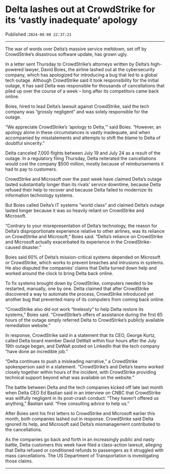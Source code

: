 # Delta lashes out at CrowdStrike for its ‘vastly inadequate’ apology

Published :`2024-08-08 22:37:21`

---

The war of words over Delta’s massive service meltdown, set off by CrowdStrike’s disastrous software update, has grown ugly.

In a letter sent Thursday to CrowdStrike’s attorneys written by Delta’s high-powered lawyer, David Boies, the airline lashed out at the cybersecurity company, which has apologized for introducing a bug that led to a global tech outage. Although CrowdStrike said it took responsibility for the initial outage, it has said Delta was responsible for thousands of cancellations that piled up over the course of a week – long after its competitors came back online.

Boies, hired to lead Delta’s lawsuit against CrowdStrike, said the tech company was “grossly negligent” and was solely responsible for the outage.

“We appreciate CrowdStrike’s ‘apology to Delta,’” said Boies. “However, an apology alone in these circumstances is vastly inadequate, and when accompanied by misstatements and attempts to shift the blame to Delta of doubtful sincerity.”

Delta canceled 7,000 flights between July 19 and July 24 as a result of the outage. In a regulatory filing Thursday, Delta reiterated the cancellations would cost the company $500 million, mostly because of reimbursements it had to pay to customers.

CrowdStrike and Microsoft over the past week have claimed Delta’s outage lasted substantially longer than its rivals’ service downtime, because Delta refused their help to recover and because Delta failed to modernize its information technology systems.

But Boies called Delta’s IT systems “world class” and claimed Delta’s outage lasted longer because it was so heavily reliant on CrowdStrike and Microsoft.

“Contrary to your misrepresentation of Delta’s technology, the reason for Delta’s disproportionate experience relative to other airlines, was its reliance on CrowdStrike and Microsoft,” Boies said. “Delta’s reliance on CrowdStrike and Microsoft actually exacerbated its experience in the CrowdStrike-caused disaster.”

Boies said 60% of Delta’s mission-critical systems depended on Microsoft or CrowdStrike, which works to prevent breaches and intrusions in systems. He also disputed the companies’ claims that Delta turned down help and worked around the clock to bring Delta back online.

To fix systems brought down by CrowdStrike, computers needed to be restarted, manually, one by one. Delta claimed that after CrowdStrike discovered a way to automate the process, CrowdStrike introduced yet another bug that prevented many of its computers from coming back online.

“CrowdStrike also did not work “tirelessly” to help Delta restore its systems,” Boies said. “CrowdStrike’s offers of assistance during the first 65 hours of the outage simply referred Delta to CrowdStrike’s publicly available remediation website.”

In response, CrowdStrike said in a statement that its CEO, George Kurtz, called Delta board member David DeWalt within four hours after the July 19th outage began, and DeWalt posted on LinkedIn that the tech company “have done an incredible job.”

“Delta continues to push a misleading narrative,” a CrowdStrike spokesperson said in a statement. “CrowdStrike’s and Delta’s teams worked closely together within hours of the incident, with CrowdStrike providing technical support beyond what was available on the website.”

The battle between Delta and the tech companies kicked off late last month when Delta CEO Ed Bastian said in an interview on CNBC that CrowdStrike was willfully negligent in its post-crash conduct: “They haven’t offered us anything,” Bastian said. “Free consulting advice to help us.”

After Boies sent his first letters to CrowdStrike and Microsoft earlier this month, both companies lashed out in response. CrowdStrike said Delta ignored its help, and Microsoft said Delta’s mismanagement contributed to the cancellations.

As the companies go back and forth in an increasingly public and nasty battle, Delta customers this week have filed a class-action lawsuit, alleging that Delta refused or conditioned refunds to passengers as it struggled with mass cancellations. The US Department of Transportation is investigating those claims.

---

